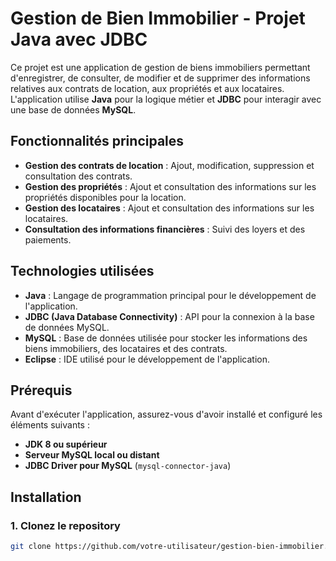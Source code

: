 # Gestion de Bien Immobilier - Projet Java avec JDBC

Ce projet est une application de gestion de biens immobiliers permettant d'enregistrer, de consulter, de modifier et de supprimer des informations relatives aux contrats de location, aux propriétés et aux locataires. L'application utilise **Java** pour la logique métier et **JDBC** pour interagir avec une base de données **MySQL**.

## Fonctionnalités principales

- **Gestion des contrats de location** : Ajout, modification, suppression et consultation des contrats.
- **Gestion des propriétés** : Ajout et consultation des informations sur les propriétés disponibles pour la location.
- **Gestion des locataires** : Ajout et consultation des informations sur les locataires.
- **Consultation des informations financières** : Suivi des loyers et des paiements.

## Technologies utilisées

- **Java** : Langage de programmation principal pour le développement de l'application.
- **JDBC (Java Database Connectivity)** : API pour la connexion à la base de données MySQL.
- **MySQL** : Base de données utilisée pour stocker les informations des biens immobiliers, des locataires et des contrats.
- **Eclipse** : IDE utilisé pour le développement de l'application.

## Prérequis

Avant d'exécuter l'application, assurez-vous d'avoir installé et configuré les éléments suivants :

- **JDK 8 ou supérieur**
- **Serveur MySQL local ou distant**
- **JDBC Driver pour MySQL** (`mysql-connector-java`)

## Installation

### 1. Clonez le repository

```bash
git clone https://github.com/votre-utilisateur/gestion-bien-immobilier.git
